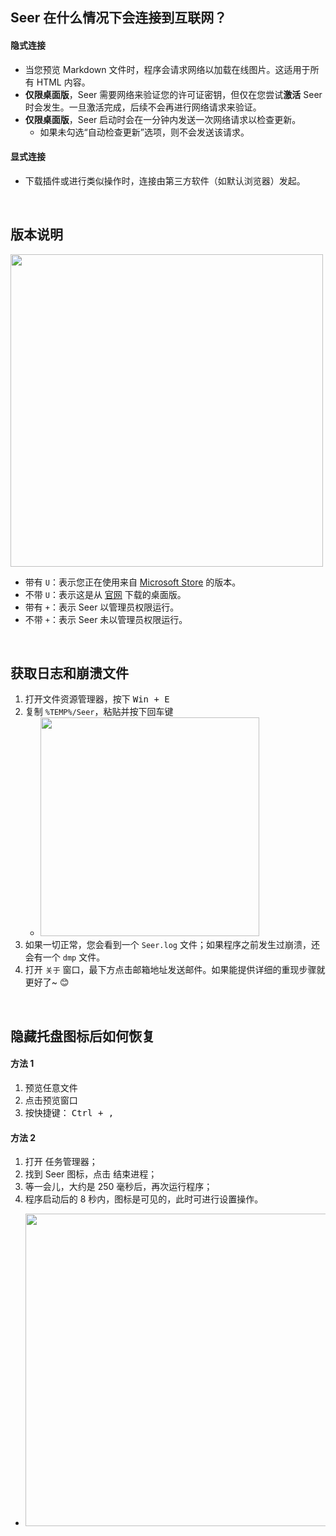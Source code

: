 ## Seer 在什么情况下会连接到互联网？

#### 隐式连接

- 当您预览 Markdown 文件时，程序会请求网络以加载在线图片。这适用于所有 HTML 内容。
- **仅限桌面版**，Seer 需要网络来验证您的许可证密钥，但仅在您尝试**激活** Seer 时会发生。一旦激活完成，后续不会再进行网络请求来验证。
- **仅限桌面版**，Seer 启动时会在一分钟内发送一次网络请求以检查更新。
  - 如果未勾选“自动检查更新”选项，则不会发送该请求。

#### 显式连接

- 下载插件或进行类似操作时，连接由第三方软件（如默认浏览器）发起。

<br/>

## 版本说明

<img src="https://raw.githubusercontent.com/wiki/ccseer/Seer/res/2022-12-17-20-59-05.png" width="500">

- 带有 `U`：表示您正在使用来自 [Microsoft Store](https://apps.microsoft.com/store/detail/seer-pro/9PGVFJBVBZWX?hl=zh-cn&gl=cn) 的版本。
- 不带 `U`：表示这是从 [官网](http://1218.io) 下载的桌面版。
- 带有 `+`：表示 Seer 以管理员权限运行。
- 不带 `+`：表示 Seer 未以管理员权限运行。

<br/>

## 获取日志和崩溃文件

1. 打开文件资源管理器，按下 <kbd>Win + E</kbd>
2. 复制 `%TEMP%/Seer`，粘贴并按下回车键
   - <img src="https://raw.githubusercontent.com/wiki/ccseer/Seer/res/2022-12-17-20-54-33.png" width="350">
3. 如果一切正常，您会看到一个 `Seer.log` 文件；如果程序之前发生过崩溃，还会有一个 `dmp` 文件。
4. 打开 `关于` 窗口，最下方点击邮箱地址发送邮件。如果能提供详细的重现步骤就更好了~ 😊

<br/>

## 隐藏托盘图标后如何恢复
#### 方法 1
1. 预览任意文件
2. 点击预览窗口
3. 按快捷键： <kbd>Ctrl + ,</kbd>

#### 方法 2
1. 打开 任务管理器；
2. 找到 Seer 图标，点击 结束进程；
3. 等一会儿，大约是 250 毫秒后，再次运行程序；
4. 程序启动后的 8 秒内，图标是可见的，此时可进行设置操作。

- <img src="https://raw.githubusercontent.com/wiki/ccseer/Seer/res/2024-11-09-16-38-33.png" width="500">
